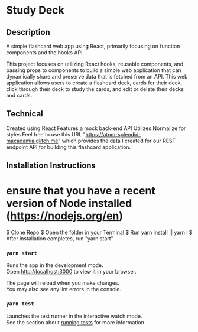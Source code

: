 # Study Deck

## Description

A simple flashcard web app using React, primarily focusing on function components and the hooks API.

This project focuses on utilizing React hooks, reusable components, and passing props to components to build a simple web application that can dynamically share and preserve data that is fetched from an API. This web application allows users to create a flashcard deck, cards for their deck, click through their deck to study the cards, and edit or delete their decks and cards.

## Technical

Created using React
Features a mock back-end API
Utilizes Normalize for styles
Feel free to use this URL "https://atom-splendid-macadamia.glitch.me" which provides the data I created for our REST endpoint API for building this flashcard application.

## Installation Instructions

# ensure that you have a recent version of Node installed (https://nodejs.org/en)

$ Clone Repo
$ Open the folder in your Terminal
$ Run yarn install || yarn i
$ After installation completes, run "yarn start"

### `yarn start`

Runs the app in the development mode.\
Open [http://localhost:3000](http://localhost:3000) to view it in your browser.

The page will reload when you make changes.\
You may also see any lint errors in the console.

### `yarn test`

Launches the test runner in the interactive watch mode.\
See the section about [running tests](https://facebook.github.io/create-react-app/docs/running-tests) for more information.
